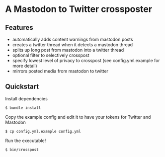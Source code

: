# A Mastodon to Twitter crossposter

## Features

- automatically adds content warnings from mastodon posts
- creates a twitter thread when it detects a mastodon thread
- splits up long post from mastodon into a twitter thread
- optional filter to selectively crosspost 
- specify lowest level of privacy to crosspost (see config.yml.example for more detail)
- mirrors posted media from mastodon to twitter

## Quickstart

Install dependencies

`$ bundle install`

Copy the example config and edit it to have your tokens for Twitter and Mastodon

`$ cp config.yml.example config.yml`

Run the executable!

`$ bin/crosspost`

